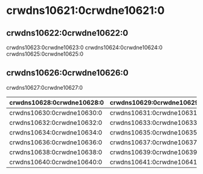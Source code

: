 # crwdns10621:0crwdne10621:0

## crwdns10622:0crwdne10622:0

crwdns10623:0crwdne10623:0 crwdns10624:0crwdne10624:0 crwdns10625:0crwdne10625:0

## crwdns10626:0crwdne10626:0

crwdns10627:0crwdne10627:0

| crwdns10628:0crwdne10628:0 | crwdns10629:0crwdne10629:0 |
| -------------------------- | -------------------------- |
| crwdns10630:0crwdne10630:0 | crwdns10631:0crwdne10631:0 |
| crwdns10632:0crwdne10632:0 | crwdns10633:0crwdne10633:0 |
| crwdns10634:0crwdne10634:0 | crwdns10635:0crwdne10635:0 |
| crwdns10636:0crwdne10636:0 | crwdns10637:0crwdne10637:0 |
| crwdns10638:0crwdne10638:0 | crwdns10639:0crwdne10639:0 |
| crwdns10640:0crwdne10640:0 | crwdns10641:0crwdne10641:0 |